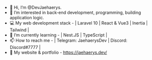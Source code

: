 - 👋 Hi, I’m @DevJaehaerys.
- 👀 I’m interested in back-end development, programming, building application logic.
- 💻 My web development stack - | Laravel 10 | React & Vue3 | Inertia | Tailwind |
- 🌱 I’m currently learning - | Nest.JS | TypeScript | 
- 📫 How to reach me - | Telegram: JaehaerysDev | Discord: Discord#7777 |
- 👀 My website & portfolio - https://jaehaerys.dev/
